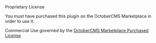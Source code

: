 Proprietary License

You must have purchased this plugin on the OctoberCMS Marketplace in order to use it.

Commercial Use governed by the [OctoberCMS Marketplace Purchased License](https://octobercms.com/help/license/regular)
